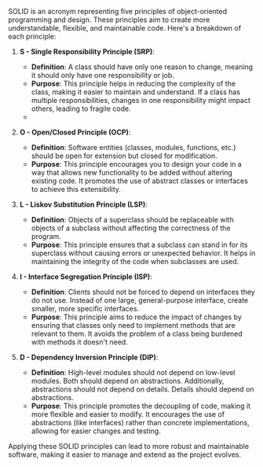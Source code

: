 SOLID is an acronym representing five principles of object-oriented programming and design. These principles aim to create more understandable, flexible, and maintainable code. Here's a breakdown of each principle:

1. **S - Single Responsibility Principle (SRP)**:
   - **Definition**: A class should have only one reason to change, meaning it should only have one responsibility or job.
   - **Purpose**: This principle helps in reducing the complexity of the class, making it easier to maintain and understand. If a class has multiple responsibilities, changes in one responsibility might impact others, leading to fragile code.
   - 
2. **O - Open/Closed Principle (OCP)**:
   - **Definition**: Software entities (classes, modules, functions, etc.) should be open for extension but closed for modification.
   - **Purpose**: This principle encourages you to design your code in a way that allows new functionality to be added without altering existing code. It promotes the use of abstract classes or interfaces to achieve this extensibility.

3. **L - Liskov Substitution Principle (LSP)**:
   - **Definition**: Objects of a superclass should be replaceable with objects of a subclass without affecting the correctness of the program.
   - **Purpose**: This principle ensures that a subclass can stand in for its superclass without causing errors or unexpected behavior. It helps in maintaining the integrity of the code when subclasses are used.

4. **I - Interface Segregation Principle (ISP)**:
   - **Definition**: Clients should not be forced to depend on interfaces they do not use. Instead of one large, general-purpose interface, create smaller, more specific interfaces.
   - **Purpose**: This principle aims to reduce the impact of changes by ensuring that classes only need to implement methods that are relevant to them. It avoids the problem of a class being burdened with methods it doesn't need.

5. **D - Dependency Inversion Principle (DIP)**:
   - **Definition**: High-level modules should not depend on low-level modules. Both should depend on abstractions. Additionally, abstractions should not depend on details. Details should depend on abstractions.
   - **Purpose**: This principle promotes the decoupling of code, making it more flexible and easier to modify. It encourages the use of abstractions (like interfaces) rather than concrete implementations, allowing for easier changes and testing.

Applying these SOLID principles can lead to more robust and maintainable software, making it easier to manage and extend as the project evolves.
